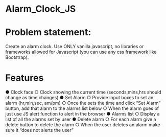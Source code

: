 # Alarm_Clock_JS
# Problem statement:
Create an alarm clock. Use ONLY vanilla javascript, no libraries or frameworks allowed for Javascript (you can use any css framework like Bootstrap).
# Features
● Clock face
○ Clock showing the current time (seconds,mins,hrs should change as time changes)
● Set Alarm
○ Provide input boxes to set an alarm (hr,min,sec, am/pm)
○ Once the sets the time and click “Set Alarm” button, add that alarm to the alarms
list below
○ When the alarm goes of just use JS alert function to alert in the browser
● Alarms list
○ Display a list of all the alarms set by user
● Delete alarm
○ For each alarm give a delete button to delete the alarm
○ When the user deletes an alarm make sure it “does not alerts the user”
